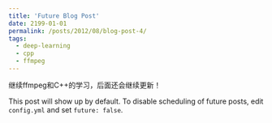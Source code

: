 ```yaml
---
title: 'Future Blog Post'
date: 2199-01-01
permalink: /posts/2012/08/blog-post-4/
tags:
  - deep-learning
  - cpp
  - ffmpeg
---
```


继续ffmpeg和C++的学习，后面还会继续更新！


This post will show up by default. To disable scheduling of future posts, edit `config.yml` and set `future: false`. 

